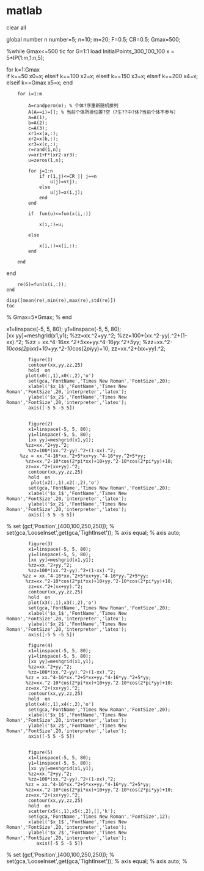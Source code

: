 # matlab
clear all

global number n
number=5;
n=10;
m=20;
F=0.5;
CR=0.5;
Gmax=500;
    
%while Gmax<=500
    tic 
    for G=1:1
        load InitialPoints_300_100_100
        x = 5*IP(1:m,1:n,5);

  for k=1:Gmax     
  if k==50
     x0=x;
  elseif k==100
     x2=x;
   elseif k==150
      x3=x;
   elseif k==200
      x4=x;
   elseif k==Gmax
       x5=x;
   end   
        
        
        
        
        
        
        for i=1:m

            A=randperm(m); % 个体?序重新随机排列
            A(A==i)=[]; % 当前个体所排位置?空（?生??中?体?当前个体不参与）
            a=A(1);
            b=A(2);
            c=A(3);
            xr1=x(a,:);
            xr2=x(b,:);
            xr3=x(c,:);
            r=rand(1,n);
            v=xr1+F*(xr2-xr3);
            u=zeros(1,n);
            
            for j=1:n
                if r(1,j)<=CR || j==n
                    u(j)=v(j);
                else 
                    u(j)=x(i,j);
                end
            end

            if  fun(u)<=fun(x(i,:))

                x(i,:)=u;

            else

                x(i,:)=x(i,:);
            end
            
        end
        
  end     
        
        
        re(G)=fun(x(i,:));
    end

    disp([mean(re),min(re),max(re),std(re)])
    toc
% Gmax=5*Gmax;
% end



    
    
    
    
    
    
    
  x1=linspace(-5, 5, 80); 
            y1=linspace(-5, 5, 80);   
            [xx yy]=meshgrid(x1,y1);
            %zz=xx.^2+yy.^2;
            %zz=100*(xx.^2-yy).^2+(1-xx).^2;
           %zz = xx.^4-16*xx.^2+5*xx+yy.^4-16*yy.^2+5*yy;
           %zz=xx.^2-10*cos(2*pi*xx)+10+yy.^2-10*cos(2*pi*yy)+10;
            zz=xx.^2+(xx+yy).^2;
           
            
              
            figure(1)
            contour(xx,yy,zz,25)
            hold  on
           plot(x0(:,1),x0(:,2),'o')
            set(gca,'FontName','Times New Roman','FontSize',20);
            xlabel('$x_1$','FontName','Times New Roman','FontSize',20,'interpreter','latex');
            ylabel('$x_2$','FontName','Times New Roman','FontSize',20,'interpreter','latex');
            axis([-5 5 -5 5])
            
            
            figure(2)
            x1=linspace(-5, 5, 80); 
            y1=linspace(-5, 5, 80);   
            [xx yy]=meshgrid(x1,y1);
           %zz=xx.^2+yy.^2;
            %zz=100*(xx.^2-yy).^2+(1-xx).^2;
         %zz = xx.^4-16*xx.^2+5*xx+yy.^4-16*yy.^2+5*yy;
           %zz=xx.^2-10*cos(2*pi*xx)+10+yy.^2-10*cos(2*pi*yy)+10;
           zz=xx.^2+(xx+yy).^2;
            contour(xx,yy,zz,25)
            hold  on
             plot(x2(:,1),x2(:,2),'o')
            set(gca,'FontName','Times New Roman','FontSize',20);
            xlabel('$x_1$','FontName','Times New Roman','FontSize',20,'interpreter','latex');
            ylabel('$x_2$','FontName','Times New Roman','FontSize',20,'interpreter','latex');
            axis([-5 5 -5 5])
%             set (gcf,'Position',[400,100,250,250]);
%             set(gca,'LooseInset',get(gca,'TightInset'));
%             axis equal;
%             axis auto;

            
            
            
            
            figure(3)
            x1=linspace(-5, 5, 80); 
            y1=linspace(-5, 5, 80);   
            [xx yy]=meshgrid(x1,y1);
            %zz=xx.^2+yy.^2;
            %zz=100*(xx.^2-yy).^2+(1-xx).^2;
          %zz = xx.^4-16*xx.^2+5*xx+yy.^4-16*yy.^2+5*yy;
           %zz=xx.^2-10*cos(2*pi*xx)+10+yy.^2-10*cos(2*pi*yy)+10;
            zz=xx.^2+(xx+yy).^2;
            contour(xx,yy,zz,25)
            hold  on
            plot(x3(:,1),x3(:,2),'o')
            set(gca,'FontName','Times New Roman','FontSize',20);
            xlabel('$x_1$','FontName','Times New Roman','FontSize',20,'interpreter','latex');
            ylabel('$x_2$','FontName','Times New Roman','FontSize',20,'interpreter','latex');
            axis([-5 5 -5 5])
            
            figure(4)
            x1=linspace(-5, 5, 80); 
            y1=linspace(-5, 5, 80);   
            [xx yy]=meshgrid(x1,y1);
            %zz=xx.^2+yy.^2;
            %zz=100*(xx.^2-yy).^2+(1-xx).^2;
           %zz = xx.^4-16*xx.^2+5*xx+yy.^4-16*yy.^2+5*yy;
           %zz=xx.^2-10*cos(2*pi*xx)+10+yy.^2-10*cos(2*pi*yy)+10;
           zz=xx.^2+(xx+yy).^2;
            contour(xx,yy,zz,25)
            hold  on
           plot(x4(:,1),x4(:,2),'o')
            set(gca,'FontName','Times New Roman','FontSize',20);
            xlabel('$x_1$','FontName','Times New Roman','FontSize',20,'interpreter','latex');
            ylabel('$x_2$','FontName','Times New Roman','FontSize',20,'interpreter','latex');
            axis([-5 5 -5 5])
            
            
            figure(5)
            x1=linspace(-5, 5, 80); 
            y1=linspace(-5, 5, 80);   
            [xx yy]=meshgrid(x1,y1);
            %zz=xx.^2+yy.^2;
            %zz=100*(xx.^2-yy).^2+(1-xx).^2;
           %zz = xx.^4-16*xx.^2+5*xx+yy.^4-16*yy.^2+5*yy;
           %zz=xx.^2-10*cos(2*pi*xx)+10+yy.^2-10*cos(2*pi*yy)+10;
           zz=xx.^2+(xx+yy).^2;
            contour(xx,yy,zz,25)
            hold  on
            scatter(x5(:,1),x5(:,2),[],'k');
            set(gca,'FontName','Times New Roman','FontSize',12);
            xlabel('$x_1$','FontName','Times New Roman','FontSize',20,'interpreter','latex');
            ylabel('$x_2$','FontName','Times New Roman','FontSize',20,'interpreter','latex');
               axis([-5 5 -5 5])

%             set (gcf,'Position',[400,100,250,250]);
%             set(gca,'LooseInset',get(gca,'TightInset'));
%             axis equal;
%             axis auto;
%   
    
